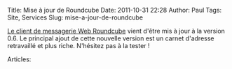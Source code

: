 Title: Mise à jour de Roundcube
Date: 2011-10-31 22:28
Author: Paul
Tags: Site, Services
Slug: mise-a-jour-de-roundcube

[Le client de messagerie Web Roundcube](https://www.ezvan.fr/roundcube/)
vient d'être mis à jour à la version 0.6. Le principal ajout de cette
nouvelle version est un carnet d'adresse retravaillé et plus riche.
N'hésitez pas à la tester !

Articles: 

